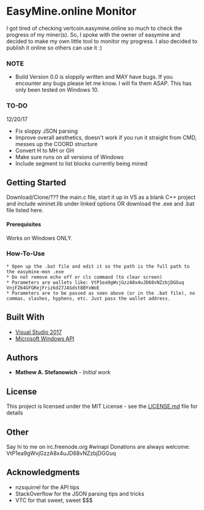 # **EasyMine.online Monitor**

I got tired of checking vertcoin.easymine.online so much to check the progress of my miner(s). So, I spoke with the owner of easymine and decided to make my own little tool to monitor my progress. I also decided to publish it online so others can use it :)

### **NOTE**
* Build Version 0.0 is sloppily written and MAY have bugs. If you encounter any bugs please let me know. I will fix them ASAP. This has only been tested on Windows 10.

### **TO-DO**

12/20/17
* Fix sloppy JSON parsing
* Improve overall aesthetics, doesn't work if you run it straight from CMD, messes up the COORD structure 
* Convert H to MH or GH
* Make sure runs on all versions of Windows
* Include segment to list blocks currently being mined

## Getting Started

Download/Clone/??? the main.c file, start it up in VS as a blank C++ project and include wininet.lib under linked options OR download the .exe and .bat file listed here.

#### **Prerequisites**

Works on Windows ONLY.

### **How-To-Use**

    * Open up the .bat file and edit it so the path is the full path to the easymine-mon .exe
    * Do not remove echo off or cls command (to clear screen) 
    * Parameters are wallets like: VtP1ea9gWvjGzzA8x4uJD68vNZzbjDGGuq VnjFZ64GFGRejFrizkd27JASdst8BYxWoE
    * Parameters are to be passed as seen above (or in the .bat file), no commas, slashes, hyphens, etc. Just pass the wallet address.

## Built With

* [Visual Studio 2017](https://www.visualstudio.com/vs/whatsnew/)
* [Microsoft Windows API](https://msdn.microsoft.com/en-us/library/aa383723(VS.85).aspx)

## Authors

* **Mathew A. Stefanowich** - *Initial work*

## License

This project is licensed under the MIT License - see the [LICENSE.md](LICENSE.md) file for details

## Other

Say hi to me on irc.freenode.org #winapi 
Donations are always welcome: VtP1ea9gWvjGzzA8x4uJD68vNZzbjDGGuq

## Acknowledgments

* nzsquirrel for the API tips
* StackOverflow for the JSON parsing tips and tricks
* VTC for that sweet, sweet $$$
